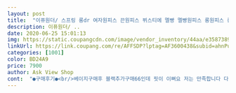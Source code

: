 ```yaml
---
layout: post 
title:  "이퓨원더/ 스프링 롱dr 여자원피스 끈원피스 뷔스티에 멜빵 멜빵원피스 롱원피스 롱드레스 여름원피스 예쁜원피스" 
description: 이퓨원더/ ..
date: 2020-06-25 15:01:13 
img: https://static.coupangcdn.com/image/vendor_inventory/44aa/e3587389ce33c1be661709b5c2a1db5e94287428221fc96e1c729b3b57c9.jpg 
linkUrl: https://link.coupang.com/re/AFFSDP?lptag=AF3600438&subid=ahnPublicAsk&pageKey=205162321&itemId=603949679&vendorItemId=70927916409&traceid=V0-113-68fb427c43668ef4 
categories: [1001] 
color: BD24A9 
price: 7900 
author: Ask View Shop 
cont:  "●구매후기●<br/>베이지구매후 블랙추가구매66인데 핏이 이뻐요 저는 만족합니다 다만 배송은 열흘걸림<br/>생각보다 짧은것같고 겨드랑이 쪽이 너무쳐지내요.<br/><br/>이 옷은 제가 살짝 맘에들지만 선듯구매하지않고 일단 장바구니에담아놓고 며칠 망설엿엇는데 한날보니 갑자기 헐 가격이 인하되서 바로구매한옷입니다 근데 지금은 내가 왜 망설엿지?하고 후회중.<br/>.<br/> 해외상품같은데 배송 그리 늦지않네요 배송받구 옷본순간 어? 갠찬네?엿습니다 색도 블랙하구 딱 두가지색이던데 블랙두 구매하려구요 디쟌두 흔한디쟌이아니구 이 가격에 봉잡앗어요 근데 의외로 놀란건 폰에 색명으로는 배이지색이라고 기제되잇지만 제가 본 느낌은 배이지색이라기보단 크림색이나 아이보리에 가깝더라구요 이것(색상)때문에 제가 망설인것도잇거든요 근데 막상 받아서보니 배이지색맞아요 그것도 아주예뿌고 그리짙지도않고 딱 좋게예뿐배이지색이네요ㅎ저로선 지금까지 사본 배이지색옷중 왓따리 굿입니다 어깨멜빵도 포인트로예뿌고 디쟌도예뻐요 겨드랑이쪽이 파인편이지만 그건 나시나 브라나시입음되겟어요 전 오히려 파여서 섹쉬하고 시원하고 편해서조은데요?ㅎ 입고벗기도 위아래로 다 편해요 제질이나 박음질도 이정도면 이 가격에갠찬습니다 제키가153이고 상의는55반되는데요 기장은 종아리중간에서 좀더 내려가구요 품은 포댓자루는아니구 걍 넉넉해요 글구 멜빵이 아주 살짝 무게감이잇으면서 밑으로 툭 떨어지는핏이라 그리 뚱해보이지않습니다 옷도예뿌고 제질도갠찬구 길이감도좋습니다  간만에 저렴하게 예뿐원피스 장만해서 좋네요 짱 추천합니다 여성분들 집안에서나 밖에볼일보러다니실때 예뿌게 편하게입으시고 시워ㄴ하게 여름보내세요ㅎ<br/>" 
---
```

